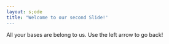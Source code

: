 ```yaml
---
layout: s;ode
title: "Welcome to our second Slide!' 
---
```

All your bases are belong to us.
Use the left arrow to go back!
